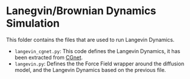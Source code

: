 # Lanegvin/Brownian Dynamics Simulation

This folder contains the files that are used to run Langevin Dynamics.  
- `langevin_cgnet.py`: This code defines the Langevin Dynamics, it has been extracted from [CGnet](https://github.com/wutianyiRosun/CGNet).
- `langevin.py`: Defines the the Force Field wrapper around the diffusion model, and the Langevin Dynamics based on the previous file.